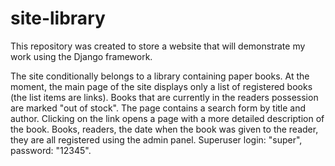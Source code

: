 # site-library
This repository was created to store a website that will demonstrate my work using the Django framework.

The site conditionally belongs to a library containing paper books.
At the moment, the main page of the site displays only a list of registered books (the list items are links).
Books that are currently in the readers possession are marked "out of stock".
The page contains a search form by title and author.
Clicking on the link opens a page with a more detailed description of the book.
Books, readers, the date when the book was given to the reader, they are all registered using the admin panel.
Superuser login: "super", password: "12345".